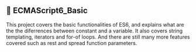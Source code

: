 ## :file_folder: ECMAScript6_Basic

This project covers the basic functionalities of ES6, and explains what are the the diferrences between constant and a variable. It also covers string templating, iterators and for-of loops. And there are still many more features covered such as rest and spread function parameters.
